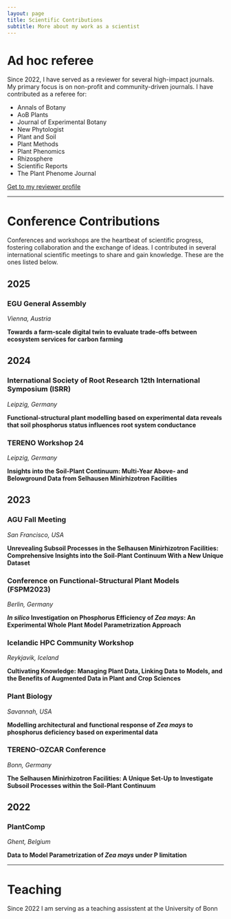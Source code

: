 ```yaml
---
layout: page
title: Scientific Contributions
subtitle: More about my work as a scientist
---
```


# Ad hoc referee

Since 2022, I have served as a reviewer for several high-impact journals. My primary focus is on non-profit and community-driven journals. I have contributed as a referee for:

- Annals of Botany
- AoB Plants
- Journal of Experimental Botany
- New Phytologist
- Plant and Soil
- Plant Methods
- Plant Phenomics
- Rhizosphere
- Scientific Reports
- The Plant Phenome Journal

[Get to my reviewer profile](https://www.webofscience.com/wos/author/record/JDD-6358-2023)

---

# Conference Contributions

Conferences and workshops are the heartbeat of scientific progress, fostering collaboration and the exchange of ideas. I contributed in several international scientific meetings to share and gain knowledge. These are the ones listed below.

## 2025

### EGU General Assembly 

*Vienna, Austria*

**Towards a farm-scale digital twin to evaluate trade-offs between ecosystem services for carbon farming**

## 2024

### International Society of Root Research 12th International Symposium (ISRR) 

*Leipzig, Germany*

**Functional-structural plant modelling based on experimental data reveals that soil phosphorus status influences root system conductance**

### TERENO Workshop 24 

*Leipzig, Germany*

**Insights into the Soil-Plant Continuum: Multi-Year Above- and Belowground Data from Selhausen Minirhizotron Facilities**

## 2023

### AGU Fall Meeting 

*San Francisco, USA*

**Unrevealing Subsoil Processes in the Selhausen Minirhizotron Facilities: Comprehensive Insights into the Soil-Plant Continuum With a New Unique Dataset**

### Conference on Functional-Structural Plant Models (FSPM2023) 

*Berlin, Germany*

***In silico* Investigation on Phosphorus Efficiency of *Zea mays*: An Experimental Whole Plant Model Parametrization Approach**

### Icelandic HPC Community Workshop 

*Reykjavik, Iceland*

**Cultivating Knowledge: Managing Plant Data, Linking Data to Models, and the Benefits of Augmented Data in Plant and Crop Sciences**

### Plant Biology 

*Savannah, USA*

**Modelling architectural and functional response of *Zea mays* to phosphorus deficiency based on experimental data**

### TERENO-OZCAR Conference 

*Bonn, Germany*

**The Selhausen Minirhizotron Facilities: A Unique Set-Up to Investigate Subsoil Processes within the Soil-Plant Continuum**

## 2022

### PlantComp 

*Ghent, Belgium*

**Data to Model Parametrization of *Zea mays* under P limitation**

--- 

# Teaching

Since 2022 I am serving as a teaching assisstent at the University of Bonn
